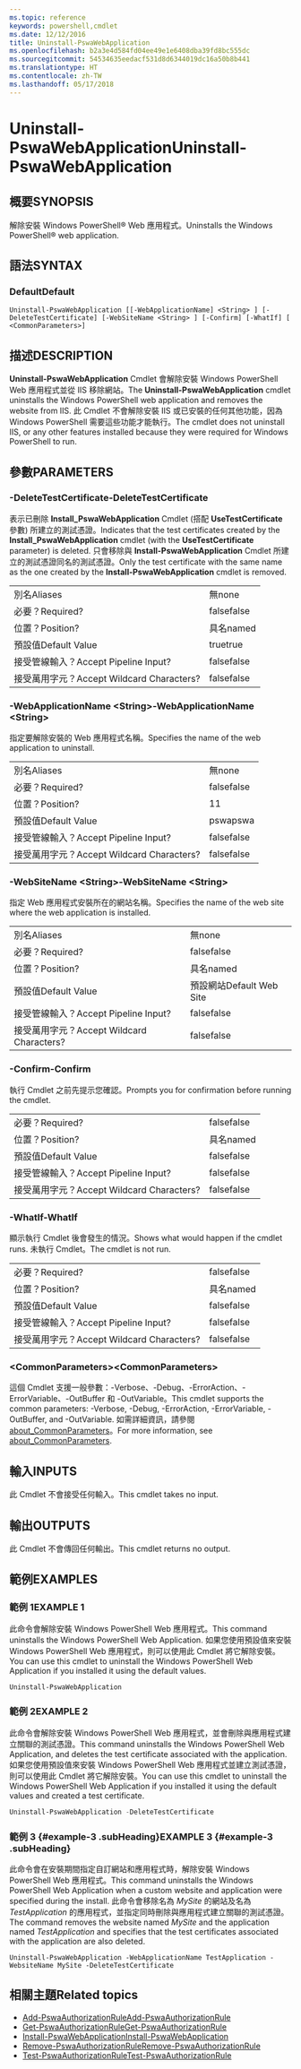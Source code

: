 ```yaml
---
ms.topic: reference
keywords: powershell,cmdlet
ms.date: 12/12/2016
title: Uninstall-PswaWebApplication
ms.openlocfilehash: b2a3e4d584fd04ee49e1e6408dba39fd8bc555dc
ms.sourcegitcommit: 54534635eedacf531d8d6344019dc16a50b8b441
ms.translationtype: HT
ms.contentlocale: zh-TW
ms.lasthandoff: 05/17/2018
---
```

# <a name="uninstall-pswawebapplication"></a><span data-ttu-id="d0878-103">Uninstall-PswaWebApplication</span><span class="sxs-lookup"><span data-stu-id="d0878-103">Uninstall-PswaWebApplication</span></span>

## <a name="synopsis"></a><span data-ttu-id="d0878-104">概要</span><span class="sxs-lookup"><span data-stu-id="d0878-104">SYNOPSIS</span></span>

<span data-ttu-id="d0878-105">解除安裝 Windows PowerShell® Web 應用程式。</span><span class="sxs-lookup"><span data-stu-id="d0878-105">Uninstalls the Windows PowerShell® web application.</span></span>

## <a name="syntax"></a><span data-ttu-id="d0878-106">語法</span><span class="sxs-lookup"><span data-stu-id="d0878-106">SYNTAX</span></span>

### <a name="default"></a><span data-ttu-id="d0878-107">Default</span><span class="sxs-lookup"><span data-stu-id="d0878-107">Default</span></span>
```
Uninstall-PswaWebApplication [[-WebApplicationName] <String> ] [-DeleteTestCertificate] [-WebSiteName <String> ] [-Confirm] [-WhatIf] [ <CommonParameters>]
```

## <a name="description"></a><span data-ttu-id="d0878-108">描述</span><span class="sxs-lookup"><span data-stu-id="d0878-108">DESCRIPTION</span></span>

<span data-ttu-id="d0878-109">**Uninstall-PswaWebApplication** Cmdlet 會解除安裝 Windows PowerShell Web 應用程式並從 IIS 移除網站。</span><span class="sxs-lookup"><span data-stu-id="d0878-109">The **Uninstall-PswaWebApplication** cmdlet uninstalls the Windows PowerShell web application and removes the website from IIS.</span></span> <span data-ttu-id="d0878-110">此 Cmdlet 不會解除安裝 IIS 或已安裝的任何其他功能，因為 Windows PowerShell 需要這些功能才能執行。</span><span class="sxs-lookup"><span data-stu-id="d0878-110">The cmdlet does not uninstall IIS, or any other features installed because they were required for Windows PowerShell to run.</span></span>

## <a name="parameters"></a><span data-ttu-id="d0878-111">參數</span><span class="sxs-lookup"><span data-stu-id="d0878-111">PARAMETERS</span></span>

### <a name="-deletetestcertificate"></a><span data-ttu-id="d0878-112">-DeleteTestCertificate</span><span class="sxs-lookup"><span data-stu-id="d0878-112">-DeleteTestCertificate</span></span>

<span data-ttu-id="d0878-113">表示已刪除 **Install\_PswaWebApplication** Cmdlet (搭配 **UseTestCertificate** 參數) 所建立的測試憑證。</span><span class="sxs-lookup"><span data-stu-id="d0878-113">Indicates that the test certificates created by the **Install\_PswaWebApplication** cmdlet (with the **UseTestCertificate** parameter) is deleted.</span></span>
<span data-ttu-id="d0878-114">只會移除與 **Install-PswaWebApplication** Cmdlet 所建立的測試憑證同名的測試憑證。</span><span class="sxs-lookup"><span data-stu-id="d0878-114">Only the test certificate with the same name as the one created by the **Install-PswaWebApplication** cmdlet is removed.</span></span>

|||
|-|-|
| <span data-ttu-id="d0878-115">別名</span><span class="sxs-lookup"><span data-stu-id="d0878-115">Aliases</span></span>                              | <span data-ttu-id="d0878-116">無</span><span class="sxs-lookup"><span data-stu-id="d0878-116">none</span></span>                                 |
| <span data-ttu-id="d0878-117">必要？</span><span class="sxs-lookup"><span data-stu-id="d0878-117">Required?</span></span>                            | <span data-ttu-id="d0878-118">false</span><span class="sxs-lookup"><span data-stu-id="d0878-118">false</span></span>                                |
| <span data-ttu-id="d0878-119">位置？</span><span class="sxs-lookup"><span data-stu-id="d0878-119">Position?</span></span>                            | <span data-ttu-id="d0878-120">具名</span><span class="sxs-lookup"><span data-stu-id="d0878-120">named</span></span>                                |
| <span data-ttu-id="d0878-121">預設值</span><span class="sxs-lookup"><span data-stu-id="d0878-121">Default Value</span></span>                        | <span data-ttu-id="d0878-122">true</span><span class="sxs-lookup"><span data-stu-id="d0878-122">true</span></span>                                 |
| <span data-ttu-id="d0878-123">接受管線輸入？</span><span class="sxs-lookup"><span data-stu-id="d0878-123">Accept Pipeline Input?</span></span>               | <span data-ttu-id="d0878-124">false</span><span class="sxs-lookup"><span data-stu-id="d0878-124">false</span></span>                                |
| <span data-ttu-id="d0878-125">接受萬用字元？</span><span class="sxs-lookup"><span data-stu-id="d0878-125">Accept Wildcard Characters?</span></span>          | <span data-ttu-id="d0878-126">false</span><span class="sxs-lookup"><span data-stu-id="d0878-126">false</span></span>                                |

### <a name="-webapplicationname-ltstringgt"></a><span data-ttu-id="d0878-127">-WebApplicationName &lt;String&gt;</span><span class="sxs-lookup"><span data-stu-id="d0878-127">-WebApplicationName &lt;String&gt;</span></span>

<span data-ttu-id="d0878-128">指定要解除安裝的 Web 應用程式名稱。</span><span class="sxs-lookup"><span data-stu-id="d0878-128">Specifies the name of the web application to uninstall.</span></span>

|||
|-|-|
| <span data-ttu-id="d0878-129">別名</span><span class="sxs-lookup"><span data-stu-id="d0878-129">Aliases</span></span>                              | <span data-ttu-id="d0878-130">無</span><span class="sxs-lookup"><span data-stu-id="d0878-130">none</span></span>                                 |
| <span data-ttu-id="d0878-131">必要？</span><span class="sxs-lookup"><span data-stu-id="d0878-131">Required?</span></span>                            | <span data-ttu-id="d0878-132">false</span><span class="sxs-lookup"><span data-stu-id="d0878-132">false</span></span>                                |
| <span data-ttu-id="d0878-133">位置？</span><span class="sxs-lookup"><span data-stu-id="d0878-133">Position?</span></span>                            | <span data-ttu-id="d0878-134">1</span><span class="sxs-lookup"><span data-stu-id="d0878-134">1</span></span>                                    |
| <span data-ttu-id="d0878-135">預設值</span><span class="sxs-lookup"><span data-stu-id="d0878-135">Default Value</span></span>                        | <span data-ttu-id="d0878-136">pswa</span><span class="sxs-lookup"><span data-stu-id="d0878-136">pswa</span></span>                                 |
| <span data-ttu-id="d0878-137">接受管線輸入？</span><span class="sxs-lookup"><span data-stu-id="d0878-137">Accept Pipeline Input?</span></span>               | <span data-ttu-id="d0878-138">false</span><span class="sxs-lookup"><span data-stu-id="d0878-138">false</span></span>                                |
| <span data-ttu-id="d0878-139">接受萬用字元？</span><span class="sxs-lookup"><span data-stu-id="d0878-139">Accept Wildcard Characters?</span></span>          | <span data-ttu-id="d0878-140">false</span><span class="sxs-lookup"><span data-stu-id="d0878-140">false</span></span>                                |

### <a name="-websitename-ltstringgt"></a><span data-ttu-id="d0878-141">-WebSiteName &lt;String&gt;</span><span class="sxs-lookup"><span data-stu-id="d0878-141">-WebSiteName &lt;String&gt;</span></span>

<span data-ttu-id="d0878-142">指定 Web 應用程式安裝所在的網站名稱。</span><span class="sxs-lookup"><span data-stu-id="d0878-142">Specifies the name of the web site where the web application is installed.</span></span>

|||
|-|-|
| <span data-ttu-id="d0878-143">別名</span><span class="sxs-lookup"><span data-stu-id="d0878-143">Aliases</span></span>                              | <span data-ttu-id="d0878-144">無</span><span class="sxs-lookup"><span data-stu-id="d0878-144">none</span></span>                                 |
| <span data-ttu-id="d0878-145">必要？</span><span class="sxs-lookup"><span data-stu-id="d0878-145">Required?</span></span>                            | <span data-ttu-id="d0878-146">false</span><span class="sxs-lookup"><span data-stu-id="d0878-146">false</span></span>                                |
| <span data-ttu-id="d0878-147">位置？</span><span class="sxs-lookup"><span data-stu-id="d0878-147">Position?</span></span>                            | <span data-ttu-id="d0878-148">具名</span><span class="sxs-lookup"><span data-stu-id="d0878-148">named</span></span>                                |
| <span data-ttu-id="d0878-149">預設值</span><span class="sxs-lookup"><span data-stu-id="d0878-149">Default Value</span></span>                        | <span data-ttu-id="d0878-150">預設網站</span><span class="sxs-lookup"><span data-stu-id="d0878-150">Default Web Site</span></span>                     |
| <span data-ttu-id="d0878-151">接受管線輸入？</span><span class="sxs-lookup"><span data-stu-id="d0878-151">Accept Pipeline Input?</span></span>               | <span data-ttu-id="d0878-152">false</span><span class="sxs-lookup"><span data-stu-id="d0878-152">false</span></span>                                |
| <span data-ttu-id="d0878-153">接受萬用字元？</span><span class="sxs-lookup"><span data-stu-id="d0878-153">Accept Wildcard Characters?</span></span>          | <span data-ttu-id="d0878-154">false</span><span class="sxs-lookup"><span data-stu-id="d0878-154">false</span></span>                                |

### <a name="-confirm"></a><span data-ttu-id="d0878-155">-Confirm</span><span class="sxs-lookup"><span data-stu-id="d0878-155">-Confirm</span></span>

<span data-ttu-id="d0878-156">執行 Cmdlet 之前先提示您確認。</span><span class="sxs-lookup"><span data-stu-id="d0878-156">Prompts you for confirmation before running the cmdlet.</span></span>

|||
|-|-|
| <span data-ttu-id="d0878-157">必要？</span><span class="sxs-lookup"><span data-stu-id="d0878-157">Required?</span></span>                            | <span data-ttu-id="d0878-158">false</span><span class="sxs-lookup"><span data-stu-id="d0878-158">false</span></span>                                |
| <span data-ttu-id="d0878-159">位置？</span><span class="sxs-lookup"><span data-stu-id="d0878-159">Position?</span></span>                            | <span data-ttu-id="d0878-160">具名</span><span class="sxs-lookup"><span data-stu-id="d0878-160">named</span></span>                                |
| <span data-ttu-id="d0878-161">預設值</span><span class="sxs-lookup"><span data-stu-id="d0878-161">Default Value</span></span>                        | <span data-ttu-id="d0878-162">false</span><span class="sxs-lookup"><span data-stu-id="d0878-162">false</span></span>                                |
| <span data-ttu-id="d0878-163">接受管線輸入？</span><span class="sxs-lookup"><span data-stu-id="d0878-163">Accept Pipeline Input?</span></span>               | <span data-ttu-id="d0878-164">false</span><span class="sxs-lookup"><span data-stu-id="d0878-164">false</span></span>                                |
| <span data-ttu-id="d0878-165">接受萬用字元？</span><span class="sxs-lookup"><span data-stu-id="d0878-165">Accept Wildcard Characters?</span></span>          | <span data-ttu-id="d0878-166">false</span><span class="sxs-lookup"><span data-stu-id="d0878-166">false</span></span>                                |

### <a name="-whatif"></a><span data-ttu-id="d0878-167">-WhatIf</span><span class="sxs-lookup"><span data-stu-id="d0878-167">-WhatIf</span></span>

<span data-ttu-id="d0878-168">顯示執行 Cmdlet 後會發生的情況。</span><span class="sxs-lookup"><span data-stu-id="d0878-168">Shows what would happen if the cmdlet runs.</span></span>
<span data-ttu-id="d0878-169">未執行 Cmdlet。</span><span class="sxs-lookup"><span data-stu-id="d0878-169">The cmdlet is not run.</span></span>

|||
|-|-|
| <span data-ttu-id="d0878-170">必要？</span><span class="sxs-lookup"><span data-stu-id="d0878-170">Required?</span></span>                            | <span data-ttu-id="d0878-171">false</span><span class="sxs-lookup"><span data-stu-id="d0878-171">false</span></span>                                |
| <span data-ttu-id="d0878-172">位置？</span><span class="sxs-lookup"><span data-stu-id="d0878-172">Position?</span></span>                            | <span data-ttu-id="d0878-173">具名</span><span class="sxs-lookup"><span data-stu-id="d0878-173">named</span></span>                                |
| <span data-ttu-id="d0878-174">預設值</span><span class="sxs-lookup"><span data-stu-id="d0878-174">Default Value</span></span>                        | <span data-ttu-id="d0878-175">false</span><span class="sxs-lookup"><span data-stu-id="d0878-175">false</span></span>                                |
| <span data-ttu-id="d0878-176">接受管線輸入？</span><span class="sxs-lookup"><span data-stu-id="d0878-176">Accept Pipeline Input?</span></span>               | <span data-ttu-id="d0878-177">false</span><span class="sxs-lookup"><span data-stu-id="d0878-177">false</span></span>                                |
| <span data-ttu-id="d0878-178">接受萬用字元？</span><span class="sxs-lookup"><span data-stu-id="d0878-178">Accept Wildcard Characters?</span></span>          | <span data-ttu-id="d0878-179">false</span><span class="sxs-lookup"><span data-stu-id="d0878-179">false</span></span>                                |

### <a name="ltcommonparametersgt"></a><span data-ttu-id="d0878-180">&lt;CommonParameters&gt;</span><span class="sxs-lookup"><span data-stu-id="d0878-180">&lt;CommonParameters&gt;</span></span>

<span data-ttu-id="d0878-181">這個 Cmdlet 支援一般參數：-Verbose、-Debug、-ErrorAction、-ErrorVariable、-OutBuffer 和 -OutVariable。</span><span class="sxs-lookup"><span data-stu-id="d0878-181">This cmdlet supports the common parameters: -Verbose, -Debug, -ErrorAction, -ErrorVariable, -OutBuffer, and -OutVariable.</span></span>
<span data-ttu-id="d0878-182">如需詳細資訊，請參閱 [about_CommonParameters](http://go.microsoft.com/fwlink/p/?LinkID=113216)。</span><span class="sxs-lookup"><span data-stu-id="d0878-182">For more information, see [about_CommonParameters](http://go.microsoft.com/fwlink/p/?LinkID=113216).</span></span>

## <a name="inputs"></a><span data-ttu-id="d0878-183">輸入</span><span class="sxs-lookup"><span data-stu-id="d0878-183">INPUTS</span></span>

<span data-ttu-id="d0878-184">此 Cmdlet 不會接受任何輸入。</span><span class="sxs-lookup"><span data-stu-id="d0878-184">This cmdlet takes no input.</span></span>

## <a name="outputs"></a><span data-ttu-id="d0878-185">輸出</span><span class="sxs-lookup"><span data-stu-id="d0878-185">OUTPUTS</span></span>

<span data-ttu-id="d0878-186">此 Cmdlet 不會傳回任何輸出。</span><span class="sxs-lookup"><span data-stu-id="d0878-186">This cmdlet returns no output.</span></span>

## <a name="examples"></a><span data-ttu-id="d0878-187">範例</span><span class="sxs-lookup"><span data-stu-id="d0878-187">EXAMPLES</span></span>

### <a name="example-1"></a><span data-ttu-id="d0878-188">範例 1</span><span class="sxs-lookup"><span data-stu-id="d0878-188">EXAMPLE 1</span></span>

<span data-ttu-id="d0878-189">此命令會解除安裝 Windows PowerShell Web 應用程式。</span><span class="sxs-lookup"><span data-stu-id="d0878-189">This command uninstalls the Windows PowerShell Web Application.</span></span>
<span data-ttu-id="d0878-190">如果您使用預設值來安裝 Windows PowerShell Web 應用程式，則可以使用此 Cmdlet 將它解除安裝。</span><span class="sxs-lookup"><span data-stu-id="d0878-190">You can use this cmdlet to uninstall the Windows PowerShell Web Application if you installed it using the default values.</span></span>

```PowerShell
Uninstall-PswaWebApplication
```

### <a name="example-2"></a><span data-ttu-id="d0878-191">範例 2</span><span class="sxs-lookup"><span data-stu-id="d0878-191">EXAMPLE 2</span></span>

<span data-ttu-id="d0878-192">此命令會解除安裝 Windows PowerShell Web 應用程式，並會刪除與應用程式建立關聯的測試憑證。</span><span class="sxs-lookup"><span data-stu-id="d0878-192">This command uninstalls the Windows PowerShell Web Application, and deletes the test certificate associated with the application.</span></span>
<span data-ttu-id="d0878-193">如果您使用預設值來安裝 Windows PowerShell Web 應用程式並建立測試憑證，則可以使用此 Cmdlet 將它解除安裝。</span><span class="sxs-lookup"><span data-stu-id="d0878-193">You can use this cmdlet to uninstall the Windows PowerShell Web Application if you installed it using the default values and created a test certificate.</span></span>

```PowerShell
Uninstall-PswaWebApplication -DeleteTestCertificate
```

### <a name="example-3-example-3-subheading"></a><span data-ttu-id="d0878-194">範例 3 {#example-3 .subHeading}</span><span class="sxs-lookup"><span data-stu-id="d0878-194">EXAMPLE 3 {#example-3 .subHeading}</span></span>

<span data-ttu-id="d0878-195">此命令會在安裝期間指定自訂網站和應用程式時，解除安裝 Windows PowerShell Web 應用程式。</span><span class="sxs-lookup"><span data-stu-id="d0878-195">This command uninstalls the Windows PowerShell Web Application when a custom website and application were specified during the install.</span></span>
<span data-ttu-id="d0878-196">此命令會移除名為 *MySite* 的網站及名為 *TestApplication* 的應用程式，並指定同時刪除與應用程式建立關聯的測試憑證。</span><span class="sxs-lookup"><span data-stu-id="d0878-196">The command removes the website named *MySite* and the application named *TestApplication* and specifies that the test certificates associated with the application are also deleted.</span></span>

```
Uninstall-PswaWebApplication -WebApplicationName TestApplication -WebsiteName MySite -DeleteTestCertificate
```

## <a name="related-topics"></a><span data-ttu-id="d0878-197">相關主題</span><span class="sxs-lookup"><span data-stu-id="d0878-197">Related topics</span></span>

- [<span data-ttu-id="d0878-198">Add-PswaAuthorizationRule</span><span class="sxs-lookup"><span data-stu-id="d0878-198">Add-PswaAuthorizationRule</span></span>](add-pswaauthorizationrule.md)
- [<span data-ttu-id="d0878-199">Get-PswaAuthorizationRule</span><span class="sxs-lookup"><span data-stu-id="d0878-199">Get-PswaAuthorizationRule</span></span>](get-pswaauthorizationrule.md)
- [<span data-ttu-id="d0878-200">Install-PswaWebApplication</span><span class="sxs-lookup"><span data-stu-id="d0878-200">Install-PswaWebApplication</span></span>](install-pswawebapplication.md)
- [<span data-ttu-id="d0878-201">Remove-PswaAuthorizationRule</span><span class="sxs-lookup"><span data-stu-id="d0878-201">Remove-PswaAuthorizationRule</span></span>](remove-pswaauthorizationrule.md)
- [<span data-ttu-id="d0878-202">Test-PswaAuthorizationRule</span><span class="sxs-lookup"><span data-stu-id="d0878-202">Test-PswaAuthorizationRule</span></span>](test-pswaauthorizationrule.md)
